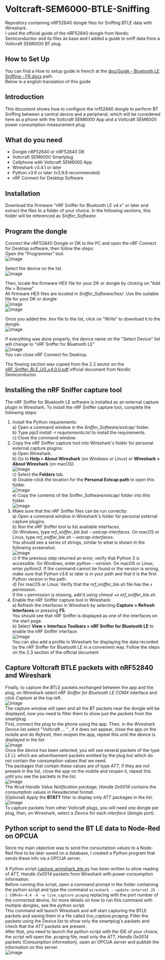 # Voltcraft-SEM6000-BTLE-Sniffing
  Repository containing nRF52840 dongle files for Sniffing BTLE data with Wireshark. <br/>
  I used the official guide of the nRF52840 dongle from Nordic Semiconductior and its files as base and I added a guide to sniff data from a Voltcraft SEM6000 BT plug.

## How to Set Up 
  You can find a How to setup guide in french at the [doc/Guide - Bluetooth LE Sniffing - FR.docx](https://github.com/GlennSR/Voltcraft-SEM6000-BT-LE-Sniffing/blob/master/doc/Guide%20-%20Bluetooth%20LE%20Sniffing.docx) path.<br/>
  Below is a english translation of this guide

## Introduction
  This document shows how to configure the nrf52840 dongle to perform BT Sniffing between a central device and a peripheral, which will be considered here as a phone with the Voltcraft SEM6000 App and a Voltcraft SEM6000 power consumption measurement plug.

## What do you need
-	Dongle nRF52840 or nRF52840 DK
-	Voltcraft SEM6000 Smartplug
-	Cellphone with Voltcraft SEM6000 App
-	Wireshark v3.4.1 or later
-	Python v3.6 or later (v3.9.8 recommended)
-	nRF Connect for Desktop Software

## Installation
  Download the firmware "nRF Sniffer for Bluetooth LE v4.x" or later and extract the files to a folder of your choice. In the following sections, this folder will be referenced as *Sniffer_Software.*

## Program the dongle
  Connect the nRF52840 Dongle or DK to the PC and open the nRF Connect for Desktop software, then follow the steps:<br/>
	Open the "Programmer" tool.<br/>
  ![image](https://github.com/user-attachments/assets/c088a491-8071-48f3-829c-4a45a5190877)<br/>

  Select the device on the list<br/>
  ![image](https://github.com/user-attachments/assets/48d87650-0771-4eb9-8898-ce9713ea1157)

  Then, locate the firmware HEX file for your DK or dongle by clicking on "Add file > Browse"<br/>
  All firmware HEX files are located in *Sniffer_Software/hex/*. Use the suitable file for your DK or dongle:<br/>
  ![image](https://github.com/user-attachments/assets/587d829e-bab3-440c-88d5-fd058d0dac88)<br/>
  ![image](https://github.com/user-attachments/assets/9532e9da-aa0e-49df-a4cb-f20a896b66d5)<br/>

  Once you added the *.hex* file to the list, click on "Write" to download it to the dongle.<br/>
  ![image](https://github.com/user-attachments/assets/b7d5051f-7ecd-4bbb-a895-aae25afe4026)<br/>

  If everything was done properly, the device name on the "Select Device" list will change to "nRF Sniffer for Bluetooth LE"<br/>
  ![image](https://github.com/user-attachments/assets/a547d0dc-0f00-4a67-9a1e-f9bdfbc4ef87)<br/>
  You can close nRF Connect for Desktop.

  The flowing section was copied from the 2.2 sector on the [nRF_Sniffer_BLE_UG_v4.0.0.pdf](https://docs.nordicsemi.com/bundle/nrfutil_ble_sniffer_pdf/resource/nRF_Sniffer_BLE_UG_v4.0.0.pdf) official document from Nordic Semiconductor.
  
  ## Installing the nRF Sniffer capture tool
The nRF Sniffer for Bluetooth LE software is installed as an external capture plugin in Wireshark.
To install the nRF Sniffer capture tool, complete the following steps:
1. Install the Python requirements:<br/>
  a) Open a command window in the *Sniffer_Software/extcap/* folder.<br/>
  b) Type *pip3 install -r requirements.txt* to install the requirements.<br/>
  c) Close the command window.<br/>
2. Copy the nRF Sniffer capture tool into Wireshark's folder for personal external capture plugins:<br/>
  a) Open Wireshark.<br/>
  b) Go to **Help > About Wireshark** (on Windows or Linux) or **Wireshark > About Wireshark** (on macOS).<br/>
  ![image](https://github.com/user-attachments/assets/70a742e8-f792-4afd-98e2-7e1fed74f6fa)<br/>
  c) Select the **Folders** tab.<br/>
  d) Double-click the location for the **Personal Extcap path** to open this folder.<br/>
  ![image](https://github.com/user-attachments/assets/ba8749fd-5010-4e1d-af71-88d3b20623dc)<br/>
  e) Copy the contents of the Sniffer_Software/extcap/ folder into this folder.<br/>
  ![image](https://github.com/user-attachments/assets/c86fdd18-0112-4ac0-86ef-1c85182212b8)<br/>
3. Make sure that the nRF Sniffer files can be run correctly:<br/>
  a) Open a command window in Wireshark's folder for personal external capture plugins.<br/>
  b) Run the nRF Sniffer tool to list available interfaces.<br/>
     On Windows, type *nrf_sniffer_ble.bat --extcap-interfaces*. On macOS or Linux, type *nrf_sniffer_ble.sh --extcap-interfaces*.<br/>
     You should see a series of strings, similar to what is shown in the following screenshot.<br/>
  ![image](https://github.com/user-attachments/assets/e1f20289-eddf-42dc-9192-c998f09dd7bf)<br/>
  c) If the previous step returned an error, verify that Python 3 is accessible.
     On Windows, enter *python --version*. On macOS or Linux, enter *python3*. If the command cannot be found or the version is wrong, make sure that Python v3.6 or later is in your path and that it is the first Python version in the path.<br/>
  d) For macOS or Linux: Verify that the *nrf_sniffer_ble.sh* file has the `x` permission.<br/>
     If the `x` permission is missing, add it using *chmod +x nrf_sniffer_ble.sh*.<br/>
4. Enable the nRF Sniffer capture tool in Wireshark:<br/>
  a) Refresh the interfaces in Wireshark by selecting **Capture > Refresh Interfaces** or pressing **F5**.<br/>
    You should see that nRF Sniffer is displayed as one of the interfaces on the start page.<br/>
  b) Select **View > Interface Toolbars > nRF Sniffer for Bluetooth LE** to enable the nRF Sniffer interface.<br/>
  ![image](https://github.com/user-attachments/assets/32086e5c-402d-490a-b01d-648dd174592c)<br/>
  You can also add a profile in Wireshark for displaying the data recorded by the nRF Sniffer for Bluetooth LE in a convenient way. Follow the steps on the 2.3 section of the official document

## Capture Voltcraft BTLE packets with nRF52840 and Wireshark
Finally, to capture the BTLE packets exchanged between the app and the plug, on Wireshark select *nRF Sniffer for Bluetooth LE COMX* interface and click *Capture* at the top left.<br/>
![image](https://github.com/user-attachments/assets/bd2258cf-4490-44f1-a1cf-572f8841fee4)<br/>
The capture window will open and all the BT packets near the dongle will be displayed, now you need to filter them to show just the packets from the smartplug.<br/>
First, connect the plug to the phone using the app. Then, in the Wireshark *Device* list select "Voltcraft ... " , if it does not appear, close the app on the mobile and do *Refresh*, then reopen the app, repeat this until the device is displayed in the list.<br/>
![image](https://github.com/user-attachments/assets/c7faec42-5904-463e-b5ad-e74092550803)<br/>
Once the device has been selected, you will see several packets of the type *LE LL* which are advertisement packets emitted by the plug but which do not contain the consumption values that we need.<br/>
The packages that contain these values are of type *ATT*, if they are not present in the list, close the app on the mobile and reopen it, repeat this until you see the packets in the list.<br/>
![image](https://github.com/user-attachments/assets/b033459c-4fdf-42e8-ae29-21fee917ab2a)<br/>
The *Rcvd Handle Value Notification package, Handle 0x0014* contains the consumption values in Hexadecimal format.<br/>
(Optional) Apply the **BTATT** filter to display only *ATT* packages in the list.<br/>
![image](https://github.com/user-attachments/assets/1182362e-14f7-427a-947b-d3016348985d)<br/>
To capture packets from other Voltcraft plugs, you will need one dongle per plug, then, on Wireshark, select a *Device* for each *interface* (dongle port).

## Python script to send the BT LE data to Node-Red on OPCUA
Since my main objective was to send the consumption values to a Node-Red flow to be later saved on a database, I created a Python program that sends these info via a OPCUA server.<br/><br/>
A Python script [capture_wireshark_ble.py](https://github.com/GlennSR/Voltcraft-SEM6000-BT-LE-Sniffing/blob/master/Python%20files/capture_wireshark_ble.py) has been written to allow reading of *ATT, Handle 0x0014* packets from Wireshark with power consumption information.<br/>
Before running this script, open a command prompt in the folder containing the python script and type the command `wireshark --update-interval 25 -i COM<X>-4.4 -k -w live_capture.pcapng` replacing <X> with the port number of the connected device, for more details on how to run this command with multiple dongles, see the python script.<br/>
This command will launch Wireshark and will start capturing the BTLE packets and saving them in a file called *live_capture.pcapng*. Filter the packets using the Device list to show only the smartplug's packets and check that the *ATT* packets are present.<br/>
After that, you need to launch the python script with the IDE of your choice, the script will open the *.pcapng* file, read only the *ATT, Handle 0x0014* packets (Consumption information), open an OPCUA server and publish the information on this server.<br/>
![image](https://github.com/user-attachments/assets/2ae98451-ae43-4f69-97b9-f9a4dde2f9cf)






